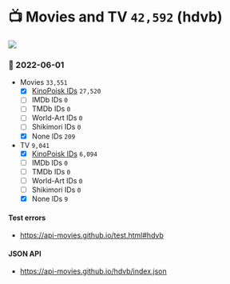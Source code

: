 # :tv: Movies and TV `42,592` (hdvb)

<a href="https://API-Movies.github.io"><img src="https://API-Movies.github.io/banner.png?cache"></a>

### :date: 2022-06-01
- Movies `33,551`
  - [x] <a href="https://API-Movies.github.io/hdvb/movie_kinopoisk_ids.json">KinoPoisk IDs</a> `27,520`
  - [ ] IMDb IDs `0`
  - [ ] TMDb IDs `0`
  - [ ] World-Art IDs `0`
  - [ ] Shikimori IDs `0`
  - [x] None IDs `209`
- TV `9,041`
  - [x] <a href="https://API-Movies.github.io/hdvb/tv_kinopoisk_ids.json">KinoPoisk IDs</a> `6,094`
  - [ ] IMDb IDs `0`
  - [ ] TMDb IDs `0`
  - [ ] World-Art IDs `0`
  - [ ] Shikimori IDs `0`
  - [x] None IDs `9`
#### Test errors
- <a href='https://api-movies.github.io/test.html#hdvb'>https://api-movies.github.io/test.html#hdvb</a>
#### JSON API
- <a href='https://api-movies.github.io/hdvb/index.json'>https://api-movies.github.io/hdvb/index.json</a>
